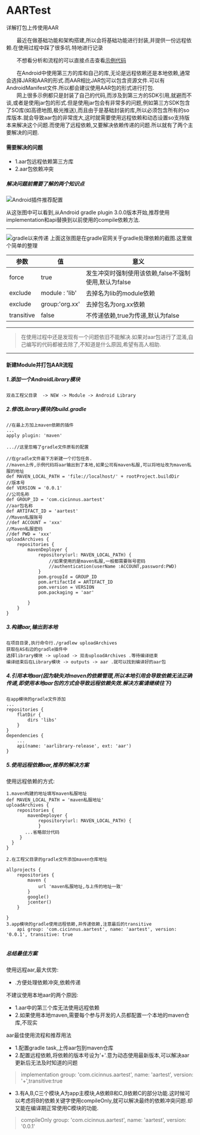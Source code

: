 # AARTest
详解打包上传使用AAR


　　最近在做基础功能和架构搭建,所以会将基础功能进行封装,并提供一份远程依赖.在使用过程中踩了很多坑.特地进行记录<br>
  
　　不想看分析和流程的可以直接点击查看[示例代码](https://github.com/Cicinnus0407/AARTest)
  

 　　在Android中使用第三方的库和自己的库,无论是远程依赖还是本地依赖,通常会选择JAR和AAR的形式.而AAR相比JAR包可以包含资源文件.可以有AndroidManifest文件.所以都会建议使用AAR包的形式进行打包.<br>
　　网上很多示例都只是封装了自己的代码,而涉及到第三方的SDK引用,就避而不谈,或者是使用jar包的形式.但是使用jar包会有非常多的问题,例如第三方SDK包含了SO库(如高德地图,极光推送),而且由于是基础封装的库,所以必须包含所有的so库版本.就会导致aar包的非常庞大,这时就需要使用远程依赖和动态设置so支持版本来解决这个问题.而使用了远程依赖,又要解决依赖传递的问题.所以就有了两个主要解决的问题.
  
  
  
  
  
#### 需要解决的问题
- 1.aar包远程依赖第三方库
- 2.aar包依赖冲突

##### 解决问题前需要了解的两个知识点

![Android插件推荐配置](https://cicinnus-blog.oss-cn-shenzhen.aliyuncs.com/2018/04/Android%E6%8E%A8%E8%8D%90gradle%E4%BE%9D%E8%B5%96%E6%96%B9%E5%BC%8F.png)

从这张图中可以看到,从Android gradle plugin 3.0.0版本开始,推荐使用implementation和api替换到以前使用的compile依赖方法.

---
![gradle以来传递](https://cicinnus-blog.oss-cn-shenzhen.aliyuncs.com/2018/04/gradle%E4%BE%9D%E8%B5%96%E4%BC%A0%E9%80%92.png)
上面这张图是在gradle官网关于gradle处理依赖的截图.这里做个简单的整理

参数|值|意义
--|--|--
force|true|发生冲突时强制使用该依赖,false不强制使用,默认为false
exclude|module : 'lib'|去掉名为lib的module依赖
exclude|group:'org.xx'|去掉包名为org.xx依赖
transitive|false|不传递依赖,true为传递,默认为false

---
   
> 在使用过程中还是发现有一个问题依旧不能解决.如果对aar包进行了混淆,自己编写的代码都被去除了,不知道是什么原因,希望有高人相助.

---
   
   
#### 新建Module并打包AAR流程

##### 1.添加一个AndroidLibrary模块
```
双击工程父目录  -> NEW -> Module -> Android Library 
```

##### 2.修改Library模块的build.gradle
```
//在最上方加上maven依赖的插件
...
apply plugin: 'maven'

...//这里忽略了gradle文件原有的配置

//在gradle文件最下方新建一个打包任务.
//maven上传,示例代码将aar输出到了本地,如果公司有maven私服,可以将地址改为maven私服的地址
def MAVEN_LOCAL_PATH = 'file://localhost/' + rootProject.buildDir
//版本号
def VERSION = '0.0.1'
//公司名称
def GROUP_ID = 'com.cicinnus.aartest'
//aar包名称
def ARTIFACT_ID = 'aartest'
//Maven私服账号
//def ACCOUNT = 'xxx'
//Maven私服密码
//def PWD = 'xxx'
uploadArchives {
    repositories {
        mavenDeployer {
            repository(url: MAVEN_LOCAL_PATH) {
                //如果使用的是maven私服,一般都需要账号密码
				//authentication(userName :ACCOUNT,password:PWD)
            }
            pom.groupId = GROUP_ID
            pom.artifactId = ARTIFACT_ID
            pom.version = VERSION
            pom.packaging = 'aar'

        }
    }
}
```

##### 3.构建aar,输出到本地
```
在项目目录,执行命令行./gradlew uploadArchives
获取在AS右边的gradle插件中
选择library模块 -> upload -> 双击uploadArchives .等待编译结束
编译结束后在Library模块 -> outputs -> aar .就可以找到编译好的aar包
```

##### 4.引用本地aar(因为缺失对maven的依赖管理,所以本地引用会导致依赖无法正确传递,即使用本地aar包的方式会导致远程依赖失效.解决方案请继续往下)
```
在app模块的gradle文件添加
...
repositories {
    flatDir {
        dirs 'libs'
    }
}
dependencies {
	...
    api(name: 'aarlibrary-release', ext: 'aar')
}
```

##### 5.使用远程依赖aar,推荐的解决方案

使用远程依赖的方式:
```
1.maven构建的地址填写maven私服地址
def MAVEN_LOCAL_PATH = 'maven私服地址'
uploadArchives {
    repositories {
        mavenDeployer {
            repository(url: MAVEN_LOCAL_PATH) {
            }   
       ...省略部分代码
     }
  }
}   

2.在工程父目录的gradle文件添加maven仓库地址

allprojects {
    repositories {
        maven {
            url 'maven私服地址,与上传的地址一致'
        }
        google()
        jcenter()
    }

}
3.app模块的gradle使用远程依赖,并传递依赖,注意最后的transitive
    api group: 'com.cicinnus.aartest', name: 'aartest', version: '0.0.1', transitive: true


```

##### 总结最佳方案
使用远程aar,最大优势:
- .方便处理依赖冲突,依赖传递

不建议使用本地aar的两个原因:
- 1.aar中的第三个库无法使用远程依赖
- 2.如果使用本地maven,需要每个参与开发的人员都配置一个本地的maven仓库,不现实

aar最佳使用流程和推荐用法

- 1.配置gradle task,上传aar包到maven仓库
- 2.配置远程依赖,将依赖的版本号设为'+'.意为动态使用最新版本,可以解决aar更新后无法及时知道的问题
> implementation group: 'com.cicinnus.aartest', name: 'aartest', version: '+',transitive:true
- 3.有A,B,C三个模块,A为app主模块,A依赖B和C,B依赖C的部分功能.这时候可以考虑将B的依赖关键字使用compileOnly,就可以解决最终的依赖冲突问题.却又能在编译期正常使用C模块的功能.
> compileOnly  group: 'com.cicinnus.aartest', name: 'aartest', version: '0.0.1'


